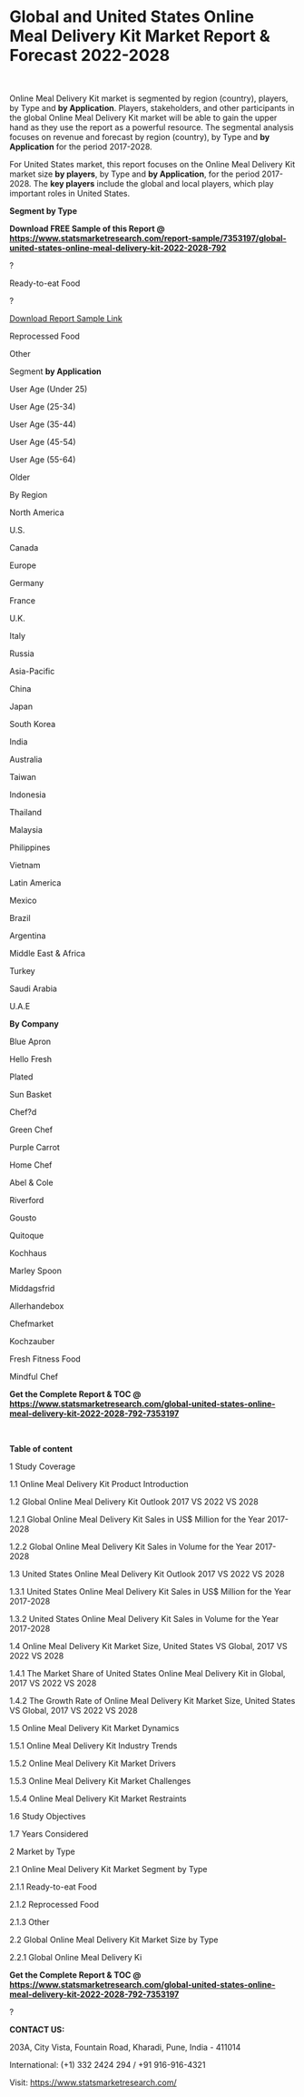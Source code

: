 <h1>Global and United States Online Meal Delivery Kit Market Report & Forecast 2022-2028</h1><br/><p>Online Meal Delivery Kit market is segmented by region (country), players, by Type and <strong>by Application</strong>. Players, stakeholders, and other participants in the global Online Meal Delivery Kit market will be able to gain the upper hand as they use the report as a powerful resource. The segmental analysis focuses on revenue and forecast by region (country), by Type and <strong>by Application</strong> for the period 2017-2028.</p>
 
 
 
 <p>For United States market, this report focuses on the Online Meal Delivery Kit market size <strong>by players</strong>, by Type and <strong>by Application</strong>, for the period 2017-2028. The <strong>key players</strong> include the global and local players, which play important roles in United States.</p>
 
 
 
 <p><strong>Segment by Type</strong></p>
 
 
 
 <div><b>Download FREE Sample of this Report @ <a href="https://www.statsmarketresearch.com/download-free-sample/7353197/global-united-states-online-meal-delivery-kit-2022-2028-792">https://www.statsmarketresearch.com/report-sample/7353197/global-united-states-online-meal-delivery-kit-2022-2028-792</a></b></div>
 
 
 
 <p>? </p>
 
 
 
 <p>Ready-to-eat Food</p>
 
 
 
 <p>? </p>
 
 
 
 <p><a href="https://www.statsmarketresearch.com/download-free-sample/7353197/global-united-states-online-meal-delivery-kit-2022-2028-792">Download Report Sample Link</a></p>
 
 
 
 <p>Reprocessed Food</p>
 
 
 
 <p>Other</p>
 
 
 
 <p>Segment <strong>by Application</strong></p>
 
 
 
 <p>User Age (Under 25)</p>
 
 
 
 <p>User Age (25-34)</p>
 
 
 
 <p>User Age (35-44)</p>
 
 
 
 <p>User Age (45-54)</p>
 
 
 
 <p>User Age (55-64)</p>
 
 
 
 <p>Older</p>
 
 
 
 <p>By Region</p>
 
 
 
 <p>North America</p>
 
 
 
 <p>U.S.</p>
 
 
 
 <p>Canada</p>
 
 
 
 <p>Europe</p>
 
 
 
 <p>Germany</p>
 
 
 
 <p>France</p>
 
 
 
 <p>U.K.</p>
 
 
 
 <p>Italy</p>
 
 
 
 <p>Russia</p>
 
 
 
 <p>Asia-Pacific</p>
 
 
 
 <p>China</p>
 
 
 
 <p>Japan</p>
 
 
 
 <p>South Korea</p>
 
 
 
 <p>India</p>
 
 
 
 <p>Australia</p>
 
 
 
 <p>Taiwan</p>
 
 
 
 <p>Indonesia</p>
 
 
 
 <p>Thailand</p>
 
 
 
 <p>Malaysia</p>
 
 
 
 <p>Philippines</p>
 
 
 
 <p>Vietnam</p>
 
 
 
 <p>Latin America</p>
 
 
 
 <p>Mexico</p>
 
 
 
 <p>Brazil</p>
 
 
 
 <p>Argentina</p>
 
 
 
 <p>Middle East & Africa</p>
 
 
 
 <p>Turkey</p>
 
 
 
 <p>Saudi Arabia</p>
 
 
 
 <p>U.A.E</p>
 
 
 
 <p><strong>By Company</strong></p>
 
 
 
 <p>Blue Apron</p>
 
 
 
 <p>Hello Fresh</p>
 
 
 
 <p>Plated</p>
 
 
 
 <p>Sun Basket</p>
 
 
 
 <p>Chef?d</p>
 
 
 
 <p>Green Chef</p>
 
 
 
 <p>Purple Carrot</p>
 
 
 
 <p>Home Chef</p>
 
 
 
 <p>Abel & Cole</p>
 
 
 
 <p>Riverford</p>
 
 
 
 <p>Gousto</p>
 
 
 
 <p>Quitoque</p>
 
 
 
 <p>Kochhaus</p>
 
 
 
 <p>Marley Spoon</p>
 
 
 
 <p>Middagsfrid</p>
 
 
 
 <p>Allerhandebox</p>
 
 
 
 <p>Chefmarket</p>
 
 
 
 <p>Kochzauber</p>
 
 
 
 <p>Fresh Fitness Food</p>
 
 
 
 <p>Mindful Chef</p>
 
 
 
 <div><b>Get the Complete Report & TOC @ <a href="https://www.statsmarketresearch.com/global-united-states-online-meal-delivery-kit-2022-2028-792-7353197">https://www.statsmarketresearch.com/global-united-states-online-meal-delivery-kit-2022-2028-792-7353197</a></b></div>
 
 
 
 <p><br />
 
 <b>Table of content</b></p>
 
 
 
 <p>1 Study Coverage<br />
 
 1.1 Online Meal Delivery Kit Product Introduction<br />
 
 1.2 Global Online Meal Delivery Kit Outlook 2017 VS 2022 VS 2028<br />
 
 1.2.1 Global Online Meal Delivery Kit Sales in US$ Million for the Year 2017-2028<br />
 
 1.2.2 Global Online Meal Delivery Kit Sales in Volume for the Year 2017-2028<br />
 
 1.3 United States Online Meal Delivery Kit Outlook 2017 VS 2022 VS 2028<br />
 
 1.3.1 United States Online Meal Delivery Kit Sales in US$ Million for the Year 2017-2028<br />
 
 1.3.2 United States Online Meal Delivery Kit Sales in Volume for the Year 2017-2028<br />
 
 1.4 Online Meal Delivery Kit Market Size, United States VS Global, 2017 VS 2022 VS 2028<br />
 
 1.4.1 The Market Share of United States Online Meal Delivery Kit in Global, 2017 VS 2022 VS 2028<br />
 
 1.4.2 The Growth Rate of Online Meal Delivery Kit Market Size, United States VS Global, 2017 VS 2022 VS 2028<br />
 
 1.5 Online Meal Delivery Kit Market Dynamics<br />
 
 1.5.1 Online Meal Delivery Kit Industry Trends<br />
 
 1.5.2 Online Meal Delivery Kit Market Drivers<br />
 
 1.5.3 Online Meal Delivery Kit Market Challenges<br />
 
 1.5.4 Online Meal Delivery Kit Market Restraints<br />
 
 1.6 Study Objectives<br />
 
 1.7 Years Considered<br />
 
 2 Market by Type<br />
 
 2.1 Online Meal Delivery Kit Market Segment by Type<br />
 
 2.1.1 Ready-to-eat Food<br />
 
 2.1.2 Reprocessed Food<br />
 
 2.1.3 Other<br />
 
 2.2 Global Online Meal Delivery Kit Market Size by Type<br />
 
 2.2.1 Global Online Meal Delivery Ki</p>
 
 
 
 <div><b>Get the Complete Report & TOC @ <a href="https://www.statsmarketresearch.com/global-united-states-online-meal-delivery-kit-2022-2028-792-7353197">https://www.statsmarketresearch.com/global-united-states-online-meal-delivery-kit-2022-2028-792-7353197</a></b></div>
 
 
 
 <p>? </p>
 
 
 
 <p><b>CONTACT US:</b><br />
 
 203A, City Vista, Fountain Road, Kharadi, Pune, India - 411014<br />
 
 International: (+1) 332 2424 294 / +91 916-916-4321<br />
 
 Visit: <a href="https://www.statsmarketresearch.com/">https://www.statsmarketresearch.com/</a></p>